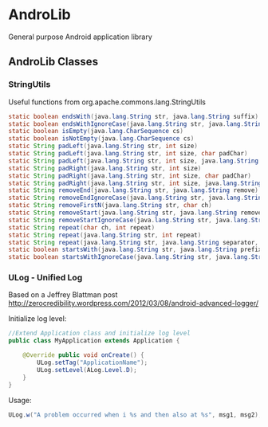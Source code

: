 AndroLib
========

General purpose Android application library


AndroLib Classes
----------------

### StringUtils ###

Useful functions from org.apache.commons.lang.StringUtils

```java
static boolean endsWith(java.lang.String str, java.lang.String suffix)
static boolean endsWithIgnoreCase(java.lang.String str, java.lang.String suffix)
static boolean isEmpty(java.lang.CharSequence cs)
static boolean isNotEmpty(java.lang.CharSequence cs)
static String padLeft(java.lang.String str, int size)
static String padLeft(java.lang.String str, int size, char padChar)
static String padLeft(java.lang.String str, int size, java.lang.String padStr)
static String padRight(java.lang.String str, int size)
static String padRight(java.lang.String str, int size, char padChar)
static String padRight(java.lang.String str, int size, java.lang.String padStr)
static String removeEnd(java.lang.String str, java.lang.String remove)
static String removeEndIgnoreCase(java.lang.String str, java.lang.String remove)
static String removeFirstN(java.lang.String str, char ch)
static String removeStart(java.lang.String str, java.lang.String remove)
static String removeStartIgnoreCase(java.lang.String str, java.lang.String remove)
static String repeat(char ch, int repeat)
static String repeat(java.lang.String str, int repeat)
static String repeat(java.lang.String str, java.lang.String separator, int repeat)
static boolean startsWith(java.lang.String str, java.lang.String prefix)
static boolean startsWithIgnoreCase(java.lang.String str, java.lang.String prefix)
```

### ULog - Unified Log ###

Based on a Jeffrey Blattman post
http://zerocredibility.wordpress.com/2012/03/08/android-advanced-logger/


Initialize log level:

```java
//Extend Application class and initialize log level
public class MyApplication extends Application {

    @Override public void onCreate() {
        ULog.setTag("ApplicationName");
        ULog.setLevel(ALog.Level.D);
    }
}
```

Usage:

```java
ULog.w("A problem occurred when i %s and then also at %s", msg1, msg2);
```